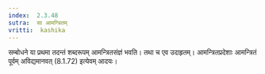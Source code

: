 ```yaml
---
index:  2.3.48
sutra:  सा आमन्त्रितम्
vritti:  kashika 
---
```


सम्बोधने या प्रथमा तदन्तं शब्दरूपम् आमन्त्रितसंज्ञं भवति। तथा च एव उदाहृतम्। आमन्त्रितप्रदेशाः आमन्त्रितं पूर्वम् अविद्यमानवत् (8.1.72) इत्येवम् आदयः।

